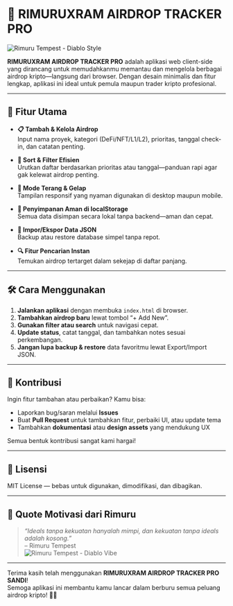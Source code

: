 
# 📡 RIMURUXRAM AIRDROP TRACKER PRO

![Rimuru Tempest - Diablo Style](https://i.pinimg.com/736x/15/74/2f/15742f11b19849a8a389fabc94457981.jpg)

**RIMURUXRAM AIRDROP TRACKER PRO** adalah aplikasi web client-side yang dirancang untuk memudahkanmu memantau dan mengelola berbagai airdrop kripto—langsung dari browser. Dengan desain minimalis dan fitur lengkap, aplikasi ini ideal untuk pemula maupun trader kripto profesional.

---

## 🚀 Fitur Utama

* **📋 Tambah & Kelola Airdrop**  
  Input nama proyek, kategori (DeFi/NFT/L1/L2), prioritas, tanggal check-in, dan catatan penting.

* **🔄 Sort & Filter Efisien**  
  Urutkan daftar berdasarkan prioritas atau tanggal—panduan rapi agar gak kelewat airdrop penting.

* **🎨 Mode Terang & Gelap**  
  Tampilan responsif yang nyaman digunakan di desktop maupun mobile.

* **💾 Penyimpanan Aman di localStorage**  
  Semua data disimpan secara lokal tanpa backend—aman dan cepat.

* **📁 Impor/Ekspor Data JSON**  
  Backup atau restore database simpel tanpa repot.

* **🔍 Fitur Pencarian Instan**  
  Temukan airdrop tertarget dalam sekejap di daftar panjang.

---

## 🛠️ Cara Menggunakan

1. **Jalankan aplikasi** dengan membuka `index.html` di browser.
2. **Tambahkan airdrop baru** lewat tombol “+ Add New”.
3. **Gunakan filter atau search** untuk navigasi cepat.
4. **Update status**, catat tanggal, dan tambahkan notes sesuai perkembangan.
5. **Jangan lupa backup & restore** data favoritmu lewat Export/Import JSON.

---

## 🤝 Kontribusi

Ingin fitur tambahan atau perbaikan? Kamu bisa:

* Laporkan bug/saran melalui **Issues**
* Buat **Pull Request** untuk tambahkan fitur, perbaiki UI, atau update tema
* Tambahkan **dokumentasi** atau **design assets** yang mendukung UX

Semua bentuk kontribusi sangat kami hargai!

---

## 📄 Lisensi

MIT License — bebas untuk digunakan, dimodifikasi, dan dibagikan.

---

## 💬 Quote Motivasi dari Rimuru

> *“Ideals tanpa kekuatan hanyalah mimpi, dan kekuatan tanpa ideals adalah kosong.”*  
> – Rimuru Tempest  
> ![Rimuru Tempest - Diablo Vibe](https://i.pinimg.com/736x/15/74/2f/15742f11b19849a8a389fabc94457981.jpg)

---

Terima kasih telah menggunakan **RIMURUXRAM AIRDROP TRACKER PRO SANDI**!  
Semoga aplikasi ini membantu kamu lancar dalam berburu semua peluang airdrop kripto! 🚀✨
